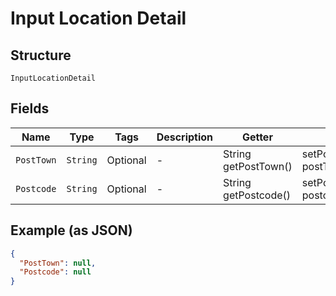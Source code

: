 
# Input Location Detail

## Structure

`InputLocationDetail`

## Fields

| Name | Type | Tags | Description | Getter | Setter |
|  --- | --- | --- | --- | --- | --- |
| `PostTown` | `String` | Optional | - | String getPostTown() | setPostTown(String postTown) |
| `Postcode` | `String` | Optional | - | String getPostcode() | setPostcode(String postcode) |

## Example (as JSON)

```json
{
  "PostTown": null,
  "Postcode": null
}
```

